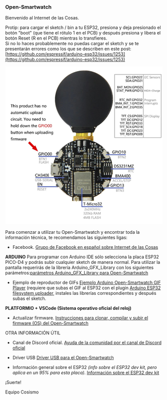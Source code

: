 ### Open-Smartwatch

Bienvenido al Internet de las Cosas.

Protip: para cargar el sketch / bin a tu ESP32, presiona y deja presionado el botón "boot" (que tiene el rótulo 1 en el PCB) y después presiona y libera el botón Reset (R en el PCB) mientras lo transfieres.  
Si no lo haces probablemente no puedas cargar el sketch y se te presentarán errores como los que se describen en este post:  
[https://github.com/espressif/arduino-esp32/issues/1253](https://github.com/espressif/arduino-esp32/issues/1253)  
 
![Open-Smartwatch Pinout](https://raw.githubusercontent.com/cosismo/open-smartwatch/master/Open-SmartwatchPinout.jpg)


Para comenzar a utilizar tu Open-Smartwatch y encontrar toda la información técnica, te recomendamos las siguientes ligas:

* Facebook.
[Grupo de Facebook en español sobre Internet de las Cosas](https://www.facebook.com/groups/724628401049648/)

**ARDUINO**
Para programar con Arduino IDE sólo selecciona la placa ESP32 PICO-D4 y podrás subir cualquier sketch de manera normal. Para utilizar la pantalla requerirás de la librería Arduino_GFX_Library con los siguientes parámetros:[parámetros Arduino_GFX_Library  para Open-Smartwatch](https://github.com/moononournation/Arduino_GFX/issues/71)
* Ejemplo de reproductor de GIFs [Ejemplo Arduino Open-Smartwatch GIF Player](https://github.com/cosismo/opensmarwatchGifPlayer) (requiere que subas el GIF al ESP32 con el plugin [Arduino ESP32 filesystem uploader](https://github.com/me-no-dev/arduino-esp32fs-plugin/), instales las librerías correspondientes y después subas el sketch.

**PLATFORMIO + VSCode (Sistema operativo oficial del reloj)**
* Actualizar firmware.
[Instrucciones para clonar, compilar y subir el firmware  (OS) del Open-Smartwatch](https://open-smartwatch.github.io/4_flashing/)

OTRA INFORMACIÓN ÚTIL

* Canal de Discord oficial.
[Ayuda de la comunidad por el canal de Discord oficial](https://discord.gg/9DK5JY6)

* Driver USB
[Driver USB para el Open-Smartwatch](http://www.wch-ic.com/downloads/CH341SER_ZIP.html)

* Información general sobre el ESP32 _(info sobre el ESP32 dev kit, pero aplica en un 95% para esta placa)._
[Información sobre el ESP32 dev kit](https://cosismo.github.io/esp32-devkit/)


¡Suerte!

  Equipo Cosismo
